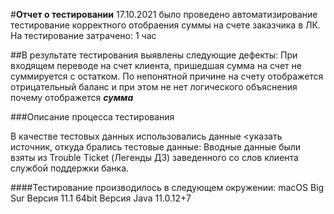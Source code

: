 #**Отчет о тестировании**
17.10.2021 было проведено автоматизирование тестирование корректного отобраения суммы на счете заказчика в ЛК.
На тестирование затрачено: 1 час

##В результате тестирования выявлены следующие дефекты:
При входящем переводе на счет клиента, пришедшая сумма на счет не суммируется с остатком. По непонятной причине на счету отображется отрицательный баланс и при этом не нет логического объяснения почему отображется ***сумма***

###Описание процесса тестирования

В качестве тестовых данных использовались данные <указать источник, откуда брались тестовые данные:
Вводные данные были взяты из Trouble Ticket (Легенды ДЗ) заведенного со слов клиента службой поддержки банка.

####Тестирование производилось в следующем окружении:
macOS Big Sur Версия 11.1 64bit
Версия Java 11.0.12+7

